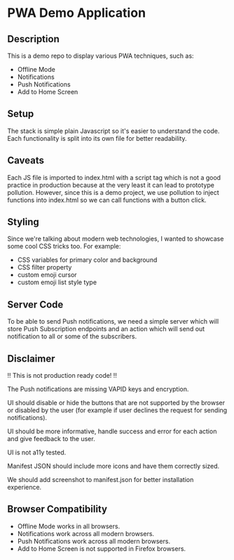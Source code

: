 # PWA Demo Application

## Description

This is a demo repo to display various PWA techniques, such as:

- Offline Mode
- Notifications
- Push Notifications
- Add to Home Screen

## Setup

The stack is simple plain Javascript so it's easier to understand the code.
Each functionality is split into its own file for better readability.

## Caveats

Each JS file is imported to index.html with a script tag which is not a good
practice in production because at the very least it can lead to prototype
pollution. However, since this is a demo project, we use pollution to inject
functions into index.html so we can call functions with a button click.

## Styling

Since we're talking about modern web technologies, I wanted to showcase some
cool CSS tricks too. For example:

- CSS variables for primary color and background
- CSS filter property
- custom emoji cursor
- custom emoji list style type

## Server Code

To be able to send Push notifications, we need a simple server which will store
Push Subscription endpoints and an action which will send out notification to
all or some of the subscribers.

## Disclaimer

‼️ This is not production ready code! ‼️

The Push notifications are missing VAPID keys and encryption.

UI should disable or hide the buttons that are not supported by the browser or
disabled by the user (for example if user declines the request for sending
notifications).

UI should be more informative, handle success and error for each action and give
feedback to the user.

UI is not a11y tested.

Manifest JSON should include more icons and have them correctly sized.

We should add screenshot to manifest.json for better installation experience.


## Browser Compatibility

- Offline Mode works in all browsers.
- Notifications work across all modern browsers.
- Push Notifications work across all modern browsers.
- Add to Home Screen is not supported in Firefox browsers.
